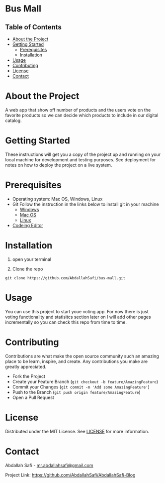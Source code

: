 # Bus Mall

<!-- TABLE OF CONTENTS -->

## Table of Contents

- [About the Project](#about-the-project)
- [Getting Started](#getting-started)
  - [Prerequisites](#prerequisites)
  - [Installation](#installation)
- [Usage](#usage) 
- [Contributing](#contributing)
- [License](#license)
- [Contact](#contact)

# About the Project

A web app that show off number of products and the users vote on the favorite products so we can decide which products to include in our digital catalog.

# Getting Started

These instructions will get you a copy of the project up and running on your local machine for development and testing purposes. See deployment for notes on how to deploy the project on a live system.

# Prerequisites

- Operating system: Mac OS, Windows, Linux
- Git
  Follow the instruction in the links below to install git in your machine
  - [Windows](https://git-scm.com/download/win)
  - [Mac OS](https://git-scm.com/download/mac)
  - [Linux](https://git-scm.com/download/linux)
- [Codeing Editor](https://www.wpbeginner.com/showcase/12-best-code-editors-for-mac-and-windows-for-editing-wordpress-files/)

# Installation

1. open your terminal

2. Clone the repo

`git clone https://github.com/AbdallahSafi/bus-mall.git`

# Usage

You can use this project to start youe voting app. For now there is just voting functionality and statisitcs section later on I will add other pages incrementally so you can check this repo from time to time.

# Contributing

Contributions are what make the open source community such an amazing place to be learn, inspire, and create. Any contributions you make are greatly appreciated.

- Fork the Project
- Create your Feature Branch (`git checkout -b feature/AmazingFeature`)
- Commit your Changes (`git commit -m 'Add some AmazingFeature'`)
- Push to the Branch (`git push origin feature/AmazingFeature`)
- Open a Pull Request


# License

Distributed under the MIT License. See [LICENSE](https://www.mit.edu/~amini/LICENSE.md) for more information.

# Contact

Abdallah Safi - mr.abdallahsafi@gmail.com

Project Link: https://github.com/AbdallahSafi/AbdallahSafi-Blog
